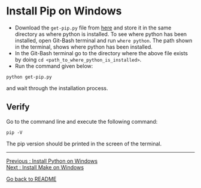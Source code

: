 # Install Pip on Windows

- Download the `get-pip.py` file from [here](https://bootstrap.pypa.io/get-pip.py) and store it in the same directory as where python is installed. To see where python has been installed, open Git-Bash terminal and run `where python`. The path shown in the terminal, shows where python has been installed.  
- In the Git-Bash terminal go to the directory where the above file exists by doing `cd <path_to_where_python_is_installed>`.    
- Run the command given below:  
```
python get-pip.py
```  
and wait through the installation process.  

## Verify

Go to the command line and execute the following command:
```
pip -V
```

The pip version should be printed in the screen of the terminal.

___________________________

[Previous : Install Python on Windows](https://github.com/HeatherAn/installations-instructions/blob/main/Install-Python-on-Windows.md)  
[Next     : Install Make on Windows](https://github.com/HeatherAn/installations-instructions/blob/main/Install-Make-on-Windows.md)

[Go back to README](https://github.com/HeatherAn/installations-instructions/blob/main/README.md)

